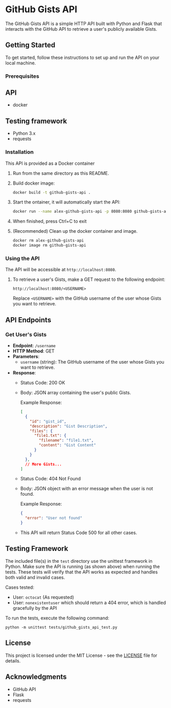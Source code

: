 # GitHub Gists API

The GitHub Gists API is a simple HTTP API built with Python and Flask that interacts with the GitHub API to retrieve a user's publicly available Gists.

## Getting Started

To get started, follow these instructions to set up and run the API on your local machine.

### Prerequisites
## API
- docker

## Testing framework
- Python 3.x
- requests

### Installation

This API is provided as a Docker container

1. Run from the same directory as this README.

2. Build docker image:

   ```bash
   docker build -t github-gists-api .
   ```

3. Start the ontainer, it will automatically start the API:

   ```bash
   docker run --name alex-github-gists-api -p 8080:8080 github-gists-api
   ```

4. When finished, press Ctrl+C to exit

5. (Recommended) Clean up the docker container and image.
    ```bash
    docker rm alex-github-gists-api
    docker image rm github-gists-api
    ```
### Using the API

   The API will be accessible at `http://localhost:8080`.

1. To retrieve a user's Gists, make a GET request to the following endpoint:

   ```
   http://localhost:8080/<USERNAME>
   ```

   Replace `<USERNAME>` with the GitHub username of the user whose Gists you want to retrieve.

## API Endpoints

### Get User's Gists

- **Endpoint**: `/username`
- **HTTP Method**: GET
- **Parameters**:
  - `username` (string): The GitHub username of the user whose Gists you want to retrieve.
- **Response**:
  - Status Code: 200 OK
  - Body: JSON array containing the user's public Gists.

    Example Response:
    ```json
    [
      {
        "id": "gist_id",
        "description": "Gist Description",
        "files": {
          "file1.txt": {
            "filename": "file1.txt",
            "content": "Gist Content"
          }
        }
      },
      // More Gists...
    ]
    ```

  - Status Code: 404 Not Found
  - Body: JSON object with an error message when the user is not found.

    Example Response:
    ```json
    {
      "error": "User not found"
    }
    ```

  - This API will return Status Code 500 for all other cases.

## Testing Framework

The included file(s) in the `test` directory use the unittest framework in Python.
Make sure the API is running (as shown above) when running the tests. These tests will verify that the API works as expected and handles both valid and invalid cases.

Cases tested:
- User: `octocat` (As requested)
- User: `nonexistentuser` which should return a 404 error, which is handled gracefully by the API 

To run the tests, execute the following command:
```
python -m unittest tests/github_gists_api_test.py
```


## License

This project is licensed under the MIT License - see the [LICENSE](LICENSE) file for details.

## Acknowledgments

- GitHub API
- Flask
- requests
